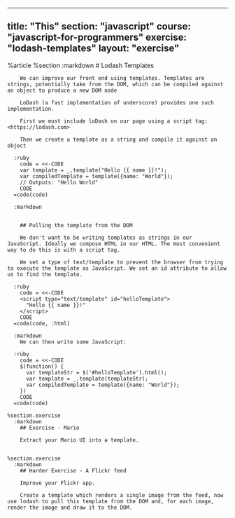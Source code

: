 ---
  title: "This"
  section: "javascript"
  course: "javascript-for-programmers"
  exercise: "lodash-templates"
  layout: "exercise"
  ---
  %article
    %section
      :markdown
        # Lodash Templates
  
        We can improve our front end using templates. Templates are strings, potentially take from the DOM, which can be compiled against an object to produce a new DOM node
  
        LoDash (a fast implementation of underscore) provides one such implementation.
  
        First we must include loDash on our page using a script tag: <https://lodash.com>
  
        Then we create a template as a string and compile it against an object
  
      :ruby
        code = <<-CODE
        var template = _.template("Hello {{ name }}!");
        var compiledTemplate = template({name: "World"});
        // Outputs: "Hello World"
        CODE
      =code(code)
  
      :markdown
  
  
        ## Pulling the template from the DOM
  
        We don't want to be writing templates as strings in our JavaScript. Ideally we compose HTML in our HTML. The most convenient way to do this is with a script tag.
  
        We set a type of text/template to prevent the browser from trying to execute the template as JavaScript. We set an id attribute to allow us to find the template.
  
      :ruby
        code = <<-CODE
        <script type="text/template" id="helloTemplate">
          "Hello {{ name }}!"
        </script>
        CODE
      =code(code, :html)
  
      :markdown
        We can then write some JavaScript:
  
      :ruby
        code = <<-CODE
        $(function() {
          var templateStr = $('#helloTemplate').html();
          var template = _.template(templateStr);
          var compiledTemplate = template({name: "World"});
        })
        CODE
      =code(code)
  
    %section.exercise
      :markdown
        ## Exercise - Mario
  
        Extract your Mario UI into a template.
  
  
    %section.exercise
      :markdown
        ## Harder Exercise - A Flickr feed
  
        Improve your Flickr app.
  
        Create a template which renders a single image from the feed, now use lodash to pull this template from the DOM and, for each image, render the image and draw it to the DOM.
  